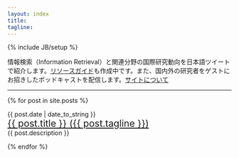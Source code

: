 ```yaml
---
layout: index
title: 
tagline:
---
```

{% include JB/setup %}

情報検索（Information Retrieval）と関連分野の国際研究動向を日本語ツイートで紹介します。[リソースガイド](./resources.html)も作成中です。また、国内外の研究者をゲストにお招きしたポッドキャストを配信します。[サイトについて](./about.html)

----

{% for post in site.posts %}
<p>{{ post.date | date_to_string }}<br/>
<a style="font-size:150%" href="{{ BASE_PATH }}{{ post.url }}">{{ post.title }} ({{ post.tagline }})</a><br/>
<span>{{ post.description }}</span></p>
{% endfor %}
